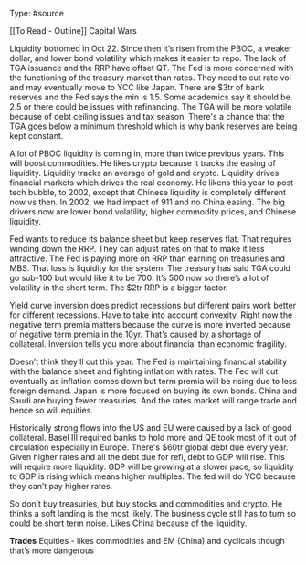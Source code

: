 Type: #source 

[[To Read - Outline]]
Capital Wars

Liquidity bottomed in Oct 22. Since then it’s risen from the PBOC, a weaker dollar, and lower bond volatility which makes it easier to repo. The lack of TGA issuance and the RRP have offset QT. The Fed is more concerned with the functioning of the treasury market than rates. They need to cut rate vol and may eventually move to YCC like Japan. There are $3tr of bank reserves and the Fed says the min is 1.5. Some academics say it should be 2.5 or there could be issues with refinancing. The TGA will be more volatile because of debt ceiling issues and tax season. There's a chance that the TGA goes below a minimum threshold which is why bank reserves are being kept constant. 

A lot of PBOC liquidity is coming in, more than twice previous years. This will boost commodities. He likes crypto because it tracks the easing of liquidity. Liquidity tracks an average of gold and crypto. Liquidity drives financial markets which drives the real economy. He likens this year to post-tech bubble, to 2002, except that Chinese liquidity is completely different now vs then. In 2002, we had impact of 911 and no China easing. The big drivers now are lower bond volatility, higher commodity prices, and Chinese liquidity. 

Fed wants to reduce its balance sheet but keep reserves flat. That requires winding down the RRP. 
They can adjust rates on that to make it less attractive. The Fed is paying more on RRP than earning on treasuries and MBS. That loss is liquidity for the system. The treasury has said TGA could go sub-100 but would like it to be 700. It’s 500 now so there’s a lot of volatility in the short term. The $2tr RRP is a bigger factor.  

Yield curve inversion does predict recessions but different pairs work better for different recessions. Have to take into account convexity. Right now the negative term premia matters because the curve is more inverted because of negative term premia in the 10yr. That’s caused by a shortage of collateral. Inversion tells you more about financial than economic fragility.  

Doesn’t think they’ll cut this year. The Fed is maintaining financial stability with the balance sheet and fighting inflation with rates. The Fed will cut eventually as inflation comes down but term premia will be rising due to less foreign demand. Japan is more focused on buying its own bonds. 
China and Saudi are buying fewer treasuries. And the rates market will range trade and hence so will equities.   

Historically strong flows into the US and EU were caused by a lack of good collateral. Basel III required banks to hold more and QE took most of it out of circulation especially in Europe. There's 
$60tr global debt due every year. Given higher rates and all the debt due for refi, debt to GDP will rise. This will require more liquidity. GDP will be growing at a slower pace, so liquidity to GDP is rising which means higher multiples. The fed will do YCC because they can’t pay higher rates.

So don’t buy treasuries, but buy stocks and commodities and crypto. He thinks a soft landing is the most likely. The business cycle still has to turn so could be short term noise. Likes China because of the liquidity. 



**Trades**
Equities - likes commodities and EM (China) and cyclicals though that’s more dangerous